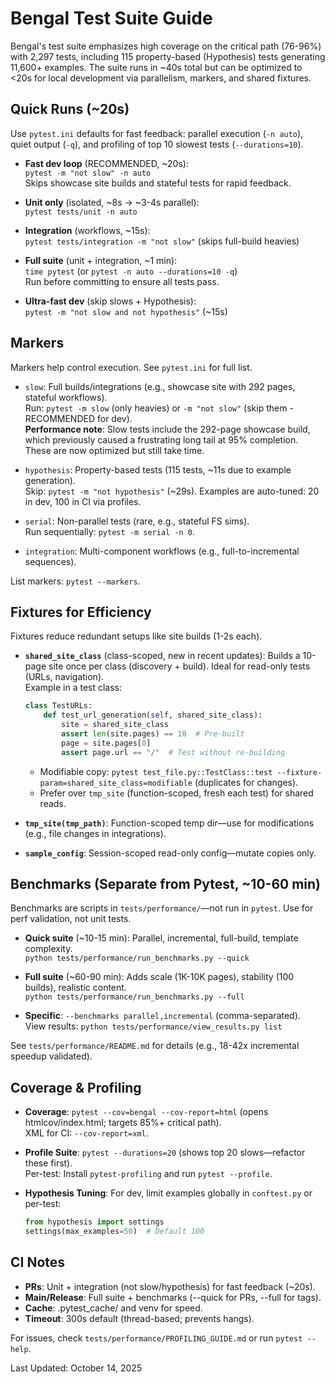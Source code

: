 # Bengal Test Suite Guide

Bengal's test suite emphasizes high coverage on the critical path (76-96%) with 2,297 tests, including 115 property-based (Hypothesis) tests generating 11,600+ examples. The suite runs in ~40s total but can be optimized to <20s for local development via parallelism, markers, and shared fixtures.

## Quick Runs (~20s)
Use `pytest.ini` defaults for fast feedback: parallel execution (`-n auto`), quiet output (`-q`), and profiling of top 10 slowest tests (`--durations=10`).

- **Fast dev loop** (RECOMMENDED, ~20s):  
  `pytest -m "not slow" -n auto`  
  Skips showcase site builds and stateful tests for rapid feedback.

- **Unit only** (isolated, ~8s → ~3-4s parallel):  
  `pytest tests/unit -n auto`

- **Integration** (workflows, ~15s):  
  `pytest tests/integration -m "not slow"` (skips full-build heavies)

- **Full suite** (unit + integration, ~1 min):  
  `time pytest` (or `pytest -n auto --durations=10 -q`)  
  Run before committing to ensure all tests pass.

- **Ultra-fast dev** (skip slows + Hypothesis):  
  `pytest -m "not slow and not hypothesis"` (~15s)

## Markers
Markers help control execution. See `pytest.ini` for full list.

- `slow`: Full builds/integrations (e.g., showcase site with 292 pages, stateful workflows).  
  Run: `pytest -m slow` (only heavies) or `-m "not slow"` (skip them - RECOMMENDED for dev).  
  **Performance note**: Slow tests include the 292-page showcase build, which previously caused a frustrating long tail at 95% completion. These are now optimized but still take time.

- `hypothesis`: Property-based tests (115 tests, ~11s due to example generation).  
  Skip: `pytest -m "not hypothesis"` (~29s). Examples are auto-tuned: 20 in dev, 100 in CI via profiles.

- `serial`: Non-parallel tests (rare, e.g., stateful FS sims).  
  Run sequentially: `pytest -m serial -n 0`.

- `integration`: Multi-component workflows (e.g., full-to-incremental sequences).

List markers: `pytest --markers`.

## Fixtures for Efficiency
Fixtures reduce redundant setups like site builds (1-2s each).

- **`shared_site_class`** (class-scoped, new in recent updates): Builds a 10-page site once per class (discovery + build). Ideal for read-only tests (URLs, navigation).  
  Example in a test class:  
  ```python
  class TestURLs:
      def test_url_generation(self, shared_site_class):
          site = shared_site_class
          assert len(site.pages) == 10  # Pre-built
          page = site.pages[0]
          assert page.url == "/"  # Test without re-building
  ```  
  - Modifiable copy: `pytest test_file.py::TestClass::test --fixture-param=shared_site_class=modifiable` (duplicates for changes).  
  - Prefer over `tmp_site` (function-scoped, fresh each test) for shared reads.

- **`tmp_site(tmp_path)`**: Function-scoped temp dir—use for modifications (e.g., file changes in integrations).

- **`sample_config`**: Session-scoped read-only config—mutate copies only.

## Benchmarks (Separate from Pytest, ~10-60 min)
Benchmarks are scripts in `tests/performance/`—not run in `pytest`. Use for perf validation, not unit tests.

- **Quick suite** (~10-15 min): Parallel, incremental, full-build, template complexity.  
  `python tests/performance/run_benchmarks.py --quick`

- **Full suite** (~60-90 min): Adds scale (1K-10K pages), stability (100 builds), realistic content.  
  `python tests/performance/run_benchmarks.py --full`

- **Specific**: `--benchmarks parallel,incremental` (comma-separated).  
  View results: `python tests/performance/view_results.py list`

See `tests/performance/README.md` for details (e.g., 18-42x incremental speedup validated).

## Coverage & Profiling
- **Coverage**: `pytest --cov=bengal --cov-report=html` (opens htmlcov/index.html; targets 85%+ critical path).  
  XML for CI: `--cov-report=xml`.

- **Profile Suite**: `pytest --durations=20` (shows top 20 slows—refactor these first).  
  Per-test: Install `pytest-profiling` and run `pytest --profile`.

- **Hypothesis Tuning**: For dev, limit examples globally in `conftest.py` or per-test:  
  ```python
  from hypothesis import settings
  settings(max_examples=50)  # Default 100
  ```

## CI Notes
- **PRs**: Unit + integration (not slow/hypothesis) for fast feedback (~20s).
- **Main/Release**: Full suite + benchmarks (--quick for PRs, --full for tags).
- **Cache**: .pytest_cache/ and venv for speed.
- **Timeout**: 300s default (thread-based; prevents hangs).

For issues, check `tests/performance/PROFILING_GUIDE.md` or run `pytest --help`.

Last Updated: October 14, 2025
